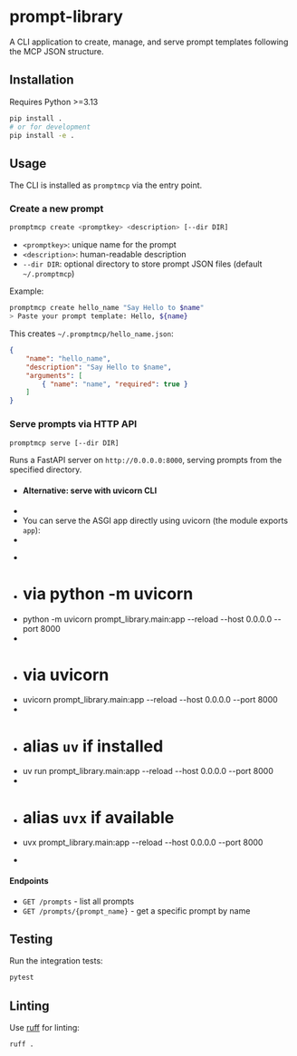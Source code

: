 # prompt-library

A CLI application to create, manage, and serve prompt templates following the MCP JSON structure.

## Installation

Requires Python >=3.13

```bash
pip install .
# or for development
pip install -e .
```

## Usage

The CLI is installed as `promptmcp` via the entry point.

### Create a new prompt

```bash
promptmcp create <promptkey> <description> [--dir DIR]
```

- `<promptkey>`: unique name for the prompt
- `<description>`: human-readable description
- `--dir DIR`: optional directory to store prompt JSON files (default `~/.promptmcp`)

Example:

```bash
promptmcp create hello_name "Say Hello to $name"
> Paste your prompt template: Hello, ${name}
```

This creates `~/.promptmcp/hello_name.json`:

```json
{
    "name": "hello_name",
    "description": "Say Hello to $name",
    "arguments": [
        { "name": "name", "required": true }
    ]
}
```

### Serve prompts via HTTP API

```bash
promptmcp serve [--dir DIR]
```

Runs a FastAPI server on `http://0.0.0.0:8000`, serving prompts from the specified directory.

+ #### Alternative: serve with uvicorn CLI
+
+ You can serve the ASGI app directly using uvicorn (the module exports `app`):
+
+ ```bash
+ # via python -m uvicorn
+ python -m uvicorn prompt_library.main:app --reload --host 0.0.0.0 --port 8000
+
+ # via uvicorn
+ uvicorn prompt_library.main:app --reload --host 0.0.0.0 --port 8000
+
+ # alias `uv` if installed
+ uv run prompt_library.main:app --reload --host 0.0.0.0 --port 8000
+
+ # alias `uvx` if available
+ uvx prompt_library.main:app --reload --host 0.0.0.0 --port 8000
+ ```

#### Endpoints

- `GET /prompts` - list all prompts
- `GET /prompts/{prompt_name}` - get a specific prompt by name

## Testing

Run the integration tests:

```bash
pytest
```

## Linting

Use [ruff](https://github.com/charliermarsh/ruff) for linting:

```bash
ruff .